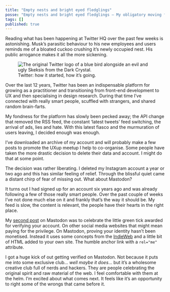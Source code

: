 ```yaml
---
title: "Empty nests and bright eyed fledglings"
posse: "Empty nests and bright eyed fledglings – My obligatory moving from Twitter to Mastodon post."
tags: []
published: true
---
```


Reading what has been happening at Twitter HQ over the past few weeks is astonishing. Musk’s parasitic behaviour to his new employees and users reminds me of a bloated cuckoo crushing it’s newly occupied nest. His public arrogance makes it all the more sickening.

<figure>
<img src="/assets/images/writing/2022/12/twitter.jpeg" alt="The original Twitter logo of a blue bird alongside an evil and ugly Skeksis from the Dark Crystal.">
<figcaption>
Twitter: how it started, how it’s going.
</figcaption>
</figure>

Over the last 12 years, Twitter has been an indispensable platform for growing as a practitioner and transitioning from front-end development to UX and then specialising in design research. During that time I’ve connected with really smart people, scuffled with strangers, and shared random brain-farts.

My fondness for the platform has slowly been pecked away; the API change that removed the RSS feed, the constant ‘latest tweets’ feed switching, the arrival of ads, lies and hate. With this latest fiasco and the murmuration of users leaving, I decided enough was enough.

I’ve downloaded an archive of my account and will probably make a few posts to promote the UXup meetup I help to co-organise. Some people have taken the more drastic decision to delete their data and account. I might do that at some point.

The decision was rather liberating. I deleted my Instagram account a year or two ago and this has similar feeling of relief. Through the blissful quiet came a distant chirp of fear of missing out. What about Mastodon?

It turns out I had signed up for an account six years ago and was already following a few of those really smart people. Over the past couple of weeks I’ve not done much else on it and frankly that’s the way it should be. My feed is slow, the content is relevant, the people have their hearts in the right place.

My [second post](https://mastodon.social/@benjaminparry/109400141195302832) on Mastodon was to celebrate the little green tick awarded for verifying your account. On other social media websites that might mean paying for the privilege. On Mastodon, proving your identity hasn’t been monetised. Instead it uses some concepts from the [IndieWeb](https://indieweb.org/) and a little bit of HTML added to your own site. The humble anchor link with a `rel="me"` attribute.

I got a huge kick of out getting verified on Mastodon. Not because it puts me into some exclusive club… *well maybe it does*… but it’s a wholesome creative club full of nerds and hackers. They are people celebrating the original spirit and raw material of the web. I feel comfortable with them at the helm. I’m excited about what comes next. It feels like it’s an opportunity to right some of the wrongs that came before it.
